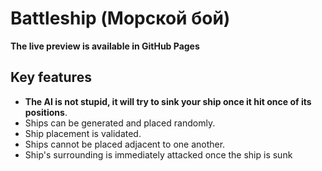 # Battleship (Морской бой)

**The live preview is available in GitHub Pages**

## Key features
- **The AI is not stupid, it will try to sink your ship once it hit once of its positions**.
- Ships can be generated and placed randomly.
- Ship placement is validated.
- Ships cannot be placed adjacent to one another.
- Ship's surrounding is immediately attacked once the ship is sunk
